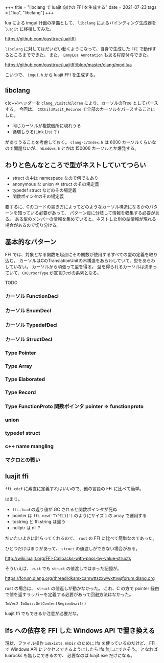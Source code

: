 +++
title = "libclang で luajit 向けの FFI を生成する"
date = 2021-07-23
tags = ["lua", "libclang"]
+++

lua による imgui 計画の準備として、 `libclang` によるバインディング生成器を `luajit` に移植してみた。

<https://github.com/ousttrue/luajitffi>

`libclang` に対してはだいだい動くようになって、自身で生成した `FFI` で動作するところまでできた。
また、 `EmmyLua Annotation` もある程度付与できた。

<https://github.com/ousttrue/luajitffi/blob/master/clang/mod.lua>

こいつで、 `imgui.h` から luajit FFI を生成する。

## libclang

c(c++)ヘッダーを `clang_visitChildren` により、カーソルのTree としてパースする。
今回は、 `CXChildVisit_Recurse` で全部のカーソルをパースすることにした。

* 同じカーソルが複数個所に現れうる
* 循環しうる(Link List ？)

がありうることを考慮しておく。
`clang-c/Index.h` は 6000 カーソルくらいなので問題ないが、 `Windows.h` とかは 150000 カーソルとか爆発する。

## わりと色んなところで型がネストしていてつらい

* struct の中は namespace なので何でもあり
* anonymous な union や struct のその場定義
* typedef struct などのその場定義
* 関数ポインタのその場定義

要するに、Cのコードの書き方によってどのようなカーソル構造になるかのパターンを知っている必要があって、
パターン毎に分岐して情報を収集する必要がある。
ある型のメンバーの情報を集めていると、ネストした別の型情報が現れる場合があるので切り分ける。

## 基本的なパターン

FFI では、対象となる関数を起点にその関数が使用するすべての型の定義を取り込む。
カーソルはCのTranslationUnitの木構造をあらわしていて、型をあらわしていない。
カーソルから頑張って型を得る。
型を得られるカーソルは決まっていて、`CXCursorType` が宣言Declの系列となる。

TODO

### カーソル FunctionDecl
### カーソル EnumDecl
### カーソル TypedefDecl
### カーソル StructDecl
### Type Pointer
### Type Array
### Type Elaborated
### Type Record
### Type FunctionProto 関数ポインタ pointer => functionproto
### union
### typedef struct
### c++ name mangling
### マクロとの戦い

## luajit ffi

`ffi.cdef` に素直に定義すればいいので、他の言語の FFI に比べて簡単。

はまり。

* `ffi.load` の返り値が GC されると関数ポインタが死ぬ
* pointer は `ffi.new('TYPE[1]')` のようにサイズ１の array で運用する
* tostring と ffi.string は違う
* nullptr は nil ?

だいたいよきに計らってくれるので、 `rust` の FFI に比べて簡単なのであった。

ひとつだけはまりがあって、 `struct` の値渡しができない場合がある。

<http://wiki.luajit.org/FFI-Callbacks-with-pass-by-value-structs>

そういえば、 `rust` でも `struct` の値渡しではまった記憶が。

<https://forum.dlang.org/thread/dkamxcamwttszxwwxttv@forum.dlang.org>

rust の場合は、 `struct` の値返しが動かなかった。
これ、C の方で pointer 経由で値を返すラッパーを定義する必要があって回避方法はなかった。

`ImVec2 ImGui::GetContentRegionAvail()`

luajit ffi でもできるか注意が必要だな。

## lfs への依存を FFI した Windows API で置き換える

現状、ファイル操作 `isExists`, `mkDir` のために lfs を使っているのだけど、
FFI で Windows API にアクセスできるようにしたら lfs 無しにできそう。
となれば luarocks も無しにできるので、 必要なのは luajit.exe だけになる。

